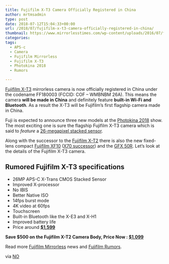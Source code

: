 ```yaml
---
title: Fujifilm X-T3 Camera Officially Registered in China
author: mrtmsadmin
type: post
date: 2018-07-12T15:04:33+00:00
url: /2018/07/fujifilm-x-t3-camera-officially-registered-in-china/
thumbnail: https://www.mirrorlesstimes.com/wp-content/uploads/2016/07/fujifilm-x-t2-front.jpg
categories:
tags:
  - APS-c
  - Camera
  - Fujifilm Mirrorless
  - Fujifilm X-T3
  - Photokina 2018
  - Rumors

---
```

[Fujifilm X-T3][1] mirrorless camera is now officially registered in China under the codename FF180003 (FCCID: COF – WMBNBM 26A). This means the camera **will be made in China** and definitely feature **built-in Wi-Fi and Bluetooth**. As a result the X-T3 will be Fujifilm’s first flagship camera made in China.

Fuji is expected to announce three new models at the [Photokina 2018][2] show. The most exciting one is sure the flagship Fujifilm X-T3 camera which is said to _feature_ a [26-megapixel stacked sensor][3].

Along with the successor to the <a href="https://www.mirrorlesstimes.com/2017/06/best-lenses-fujifilm-x-t2/" target="_blank" rel="noopener">Fujifilm X-T2</a> there is also the new fixed-lens compact [Fujifilm XF10][4] (<a href="https://aax-us-east.amazon-adsystem.com/x/c/Qlbs439XPdispj_jtNDz6WoAAAFgU9BKjwEAAAFKAZ1jqeo/https://assoc-redirect.amazon.com/g/r/http://www.amazon.com/Fujifilm-X70-Digital-Camera-Black/dp/B019Y5UBPU/ref=as_at/?imprToken=z6VyaLXgNYvgjRW65qBYEQ&slotNum=0&ie=UTF8&qid=1512457843&sr=8-2&keywords=fujifilm+x70&linkCode=sl1&tag=daicamnew-20&linkId=e64854e22c2d8f9efd3d1f45c293f5ed" target="_blank" rel="nofollow noopener">X70 successor</a>) and the [GFX 50R][5]. Let’s look at the details of the Fujifilm X-T3 camera.<!--more-->

## Rumored Fujifilm X-T3 specifications

  * 26MP APS-C X-<wbr />Trans CMOS Stacked Sensor
  * Improved X-processor
  * No IBIS
  * Better Native ISO
  * 14fps burst mode
  * 4K video at 60fps
  * Touchscreen
  * Built-in Bluetooth like the X-E3 and X-H1
  * Improved battery life
  * Price around **<a href="http://amzn.to/2ED06ej" target="_blank" rel="nofollow noopener noreferrer" data-amzn-asin="B00GORMJTI">$1,599</a>**

<p class="p1">
  <strong>Save $500 on the Fujifilm X-T2 Camera Body, Price Now : <a href="https://www.amazon.com/gp/product/B01I3LNMAM/?tag=daicamnew-20" target="_blank" rel="noopener" data-amzn-asin="B01I3LNMAM">$1,099</a></strong>
</p>

Read more [Fujifilm Mirrorless][6] news and <a href="https://www.dailycameranews.com/tag/fujifilm-rumors/" target="_blank" rel="noopener">Fujifilm Rumors</a>.

via <a href="https://www.nokishita-camera.com/2018/07/x-t3.html" target="_blank" rel="noopener">NO</a>

 [1]: https://www.mirrorlesstimes.com/tags/fujifilm-x-t3/
 [2]: https://www.mirrorlesstimes.com/tags/photokina-2018/
 [3]: https://www.mirrorlesstimes.com/2018/04/fujifilm-x-t3-camera-to-feature-26mp-stacked-sensor/
 [4]: https://www.dailycameranews.com/tag/fujifilm-xf10/
 [5]: https://www.mirrorlesstimes.com/2017/12/fujifilm-x-t3-x-h1-x-t100-xf10-gfx-50r-gfx-100s-rumors-recap/
 [6]: https://www.mirrorlesstimes.com/tags/fujifilm-mirrorless/